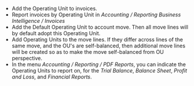 - Add the Operating Unit to invoices.
- Report invoices by Operating Unit in *Accounting / Reporting*
  *Business Intelligence / Invoices*
- Add the Default Operating Unit to account move. Then all move lines
  will by default adopt this Operating Unit.
- Add Operating Units to the move lines. If they differ across lines of
  the same move, and the OU's are self-balanced, then additional move
  lines will be created so as to make the move self-balanced from OU
  perspective.
- In the menu *Accounting / Reporting / PDF Reports*, you can indicate
  the Operating Units to report on, for the *Trial Balance*, *Balance
  Sheet*, *Profit and Loss*, and *Financial Reports*.
